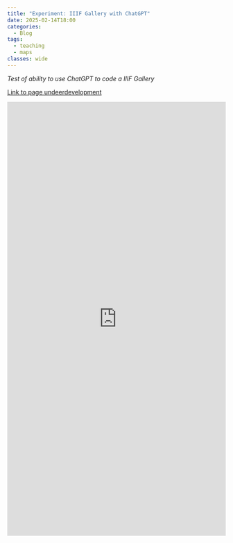 ```yaml
---
title: "Experiment: IIIF Gallery with ChatGPT"
date: 2025-02-14T18:00
categories:
  - Blog
tags:
  - teaching
  - maps
classes: wide
---
```

*Test of ability to use ChatGPT to code a IIIF Gallery*

[Link to page undeerdevelopment](https://kristinallarsen.github.io/iiif_gallery/)
  
<iframe width="100%" height="1000" frameBorder="0" src="https://kristinallarsen.github.io/iiif_gallery/"></iframe>

